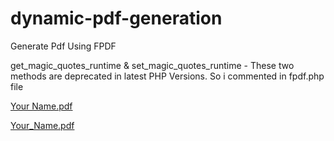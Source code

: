 # dynamic-pdf-generation

Generate Pdf Using FPDF

get_magic_quotes_runtime & set_magic_quotes_runtime - These two methods are deprecated in latest PHP Versions. So i commented in fpdf.php file

[Your Name.pdf](https://github.com/udaythammaneni/dynamic-pdf-generation/files/6526775/Your.Name.pdf)



[Your_Name.pdf](https://github.com/udaythammaneni/dynamic-pdf-generation/files/6526768/Your_Name.pdf)
